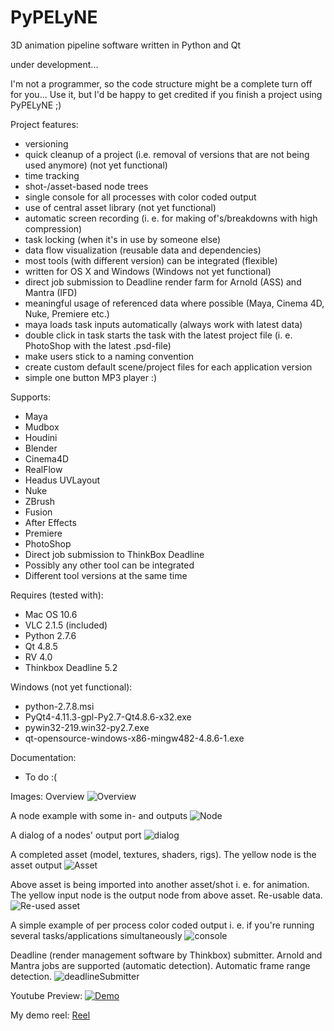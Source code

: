 # PyPELyNE

3D animation pipeline software written in Python and Qt

under development...

I'm not a programmer, so the code structure might be a complete turn off for you...
Use it, but I'd be happy to get credited if you finish a project using PyPELyNE ;)

Project features:
- versioning
- quick cleanup of a project (i.e. removal of versions that are not being used anymore) (not yet functional)
- time tracking
- shot-/asset-based node trees
- single console for all processes with color coded output
- use of central asset library (not yet functional)
- automatic screen recording (i. e. for making of's/breakdowns with high compression)
- task locking (when it's in use by someone else)
- data flow visualization (reusable data and dependencies)
- most tools (with different version) can be integrated (flexible)
- written for OS X and Windows (Windows not yet functional)
- direct job submission to Deadline render farm for Arnold (ASS) and Mantra (IFD)
- meaningful usage of referenced data where possible (Maya, Cinema 4D, Nuke, Premiere etc.)
- maya loads task inputs automatically (always work with latest data)
- double click in task starts the task with the latest project file (i. e. PhotoShop with the latest .psd-file)
- make users stick to a naming convention
- create custom default scene/project files for each application version
- simple one button MP3 player :)

Supports:
- Maya
- Mudbox
- Houdini
- Blender
- Cinema4D
- RealFlow
- Headus UVLayout
- Nuke
- ZBrush
- Fusion
- After Effects
- Premiere
- PhotoShop
- Direct job submission to ThinkBox Deadline
- Possibly any other tool can be integrated
- Different tool versions at the same time

Requires (tested with):
- Mac OS 10.6
- VLC 2.1.5 (included)
- Python 2.7.6
- Qt 4.8.5
- RV 4.0
- Thinkbox Deadline 5.2

Windows (not yet functional):
- python-2.7.8.msi
- PyQt4-4.11.3-gpl-Py2.7-Qt4.8.6-x32.exe
- pywin32-219.win32-py2.7.exe
- qt-opensource-windows-x86-mingw482-4.8.6-1.exe

Documentation:
- To do :(

Images:
Overview
![Overview](/gitImg/overview.png)

A node example with some in- and outputs
![Node](/gitImg/node.png)

A dialog of a nodes' output port
![dialog](/gitImg/dialog.png)

A completed asset (model, textures, shaders, rigs).
The yellow node is the asset output
![Asset](/gitImg/asset.png)

Above asset is being imported into another asset/shot i. e. for animation.
The yellow input node is the output node from above asset.
Re-usable data.
![Re-used asset](/gitImg/reusedAsset.png)

A simple example of per process color coded output
i. e. if you're running several tasks/applications simultaneously
![console](/gitImg/console.png)

Deadline (render management software by Thinkbox) submitter.
Arnold and Mantra jobs are supported (automatic detection).
Automatic frame range detection.
![deadlineSubmitter](/gitImg/deadlineSubmitter.png)

Youtube Preview:
[![Demo](/gitImg/demo.png)](https://www.youtube.com/watch?v=E1eQKEq-fcQ)

My demo reel:
[Reel](https://www.dropbox.com/s/lrhukj3f9l35c7a/MussatoMichael_DemoReel.mov?dl=0)
